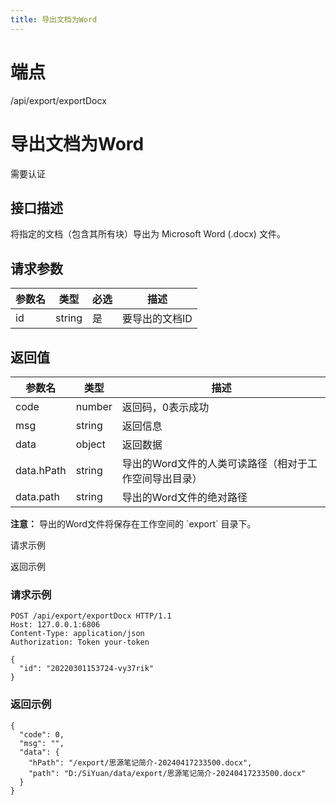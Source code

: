```yaml
---
title: 导出文档为Word
---
```

# 端点

/api/export/exportDocx

# 导出文档为Word

需要认证

## 接口描述

将指定的文档（包含其所有块）导出为 Microsoft Word (.docx) 文件。

## 请求参数

| 参数名 | 类型 | 必选 | 描述 |
| --- | --- | --- | --- |
| id | string | 是 | 要导出的文档ID |

## 返回值

| 参数名 | 类型 | 描述 |
| --- | --- | --- |
| code | number | 返回码，0表示成功 |
| msg | string | 返回信息 |
| data | object | 返回数据 |
| data.hPath | string | 导出的Word文件的人类可读路径（相对于工作空间导出目录） |
| data.path | string | 导出的Word文件的绝对路径 |

**注意：** 导出的Word文件将保存在工作空间的 \`export\` 目录下。

请求示例

返回示例

### 请求示例

```
POST /api/export/exportDocx HTTP/1.1
Host: 127.0.0.1:6806
Content-Type: application/json
Authorization: Token your-token

{
  "id": "20220301153724-vy37rik"
}
```

### 返回示例

```
{
  "code": 0,
  "msg": "",
  "data": {
    "hPath": "/export/思源笔记简介-20240417233500.docx",
    "path": "D:/SiYuan/data/export/思源笔记简介-20240417233500.docx"
  }
}
```

